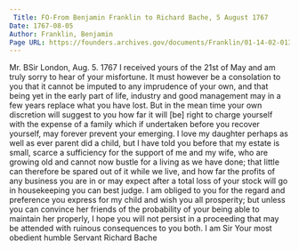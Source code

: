 ```yaml
---
 Title: FO-From Benjamin Franklin to Richard Bache, 5 August 1767
Date: 1767-08-05
Author: Franklin, Benjamin
Page URL: https://founders.archives.gov/documents/Franklin/01-14-02-0133
---
```


Mr. BSir
London, Aug. 5. 1767
I received yours of the 21st of May and am truly sorry to hear of your misfortune. It must however be a consolation to you that it cannot be imputed to any imprudence of your own, and that being yet in the early part of life, industry and good management may in a few years replace what you have lost. But in the mean time your own discretion will suggest to you how far it will [be] right to charge yourself with the expense of a family which if undertaken before you recover yourself, may forever prevent your emerging. I love my daughter perhaps as well as ever parent did a child, but I have told you before that my estate is small, scarce a sufficiency for the support of me and my wife, who are growing old  and cannot now bustle for a living as we have done; that little can therefore be spared out of it while we live, and how far the profits of any business you are in or may expect after a total loss of your stock will go in housekeeping you can best judge.
I am obliged to you for the regard and preference you express for my child and wish you all prosperity; but unless you can convince her friends of the probability of your being able to maintain her properly, I hope you will not persist in a proceeding that may be attended with ruinous consequences to you both.
I am Sir Your most obedient humble Servant
Richard Bache

